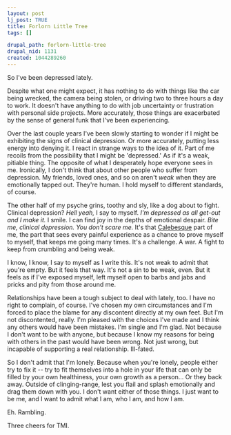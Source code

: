 ```yaml
--- 
layout: post
lj_post: TRUE
title: Forlorn Little Tree
tags: []

drupal_path: forlorn-little-tree
drupal_nid: 1131
created: 1044289260
---
```

So I've been depressed lately.

Despite what one might expect, it has nothing to do with things like the car being wrecked, the camera being stolen, or driving two to three hours a day to work. It doesn't have anything to do with job uncertainty or frustration with personal side projects. More accurately, those things are exacerbated by the sense of general funk that I've been experiencing.

Over the last couple years I've been slowly starting to wonder if I might be exhibiting the signs of clinical depression. Or more accurately, putting less energy into denying it. I react in strange ways to the idea of it. Part of me recoils from the possibility that I might be 'depressed.' As if it's a weak, pitiable thing. The opposite of what I desperately hope everyone sees in me. Ironically, I don't think that about other people who suffer from depression. My friends, loved ones, and so on aren't <i>weak</i> when they are emotionally tapped out. They're human. I hold myself to different standards, of course.

The other half of my psyche grins, toothy and sly, like a dog about to fight. Clinical depression? <i>Hell yeah,</i> I say to myself. <i>I'm depressed as all get-out and I make it.</i> I smile. I can find joy in the depths of emotional despair. <i>Bite me, clinical depression. You don't scare me.</i> It's that <a href="http://www.havana-mod.com" target="_blank">Calebesque</a> part of me, the part that sees every painful experience as a chance to prove myself to myself, that keeps me going many times. It's a challenge. A war. A fight to keep from crumbling and being weak.

I know, I know, I say to myself as I write this. It's not weak to admit that you're empty. But it feels that way. It's not a sin to be weak, even. But it feels as if I've exposed myself, left myself open to barbs and jabs and pricks and pity from those around me.

Relationships have been a tough subject to deal with lately, too. I have no right to complain, of course. I've chosen my own circumstances and I'm forced to place the blame for any discontent directly at my own feet. But I'm not discontented, really. I'm pleased with the choices I've made and I think any others would have been mistakes. I'm single and I'm glad. Not because I don't want to be with anyone, but because I know my reasons for being with others in the past would have been wrong. Not just wrong, but incapable of supporting a real relationship. Ill-fated.

So I don't admit that I'm lonely. Because when you're lonely, people either try to fix it -- try to fit themselves into a hole in your life that can only be filled by your own healthiness, your own growth as a person... Or they back away. Outside of clinging-range, lest you flail and splash emotionally and drag them down with you. I don't want either of those things. I just want to be me, and I want to admit what I am, who I am, and how I am.

Eh. Rambling.

Three cheers for TMI.
